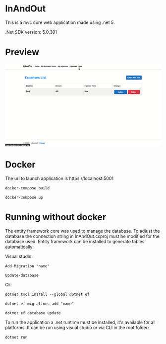 # InAndOut
This is a mvc core web application made using .net 5. 

.Net SDK version: 5.0.301

# Preview

<img src="preview.gif" alt="drawing"/>

# Docker
The url to launch application is https://localhost:5001
```
docker-compose build
```
```
docker-compose up
```

# Running without docker
The entity framework core was used to manage the database. To adjust the database the connection string in InAndOut.csproj must be modified for the database used. Entity framework can be installed to generate tables automatically:

Visual studio:

```
Add-Migration "name"
```

```
Update-database
```

Cli:

```
dotnet tool install --global dotnet ef
```

```
dotnet ef migrations add "name"
```

```
dotnet ef database update
```

To run the application a .net runtime must be installed, it's available for all platforms. It can be run using visual studio or via CLI in the root folder:

```
dotnet run
```
